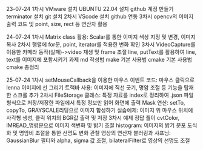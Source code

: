23-07-24
    1차시
        VMware 설치
        UBUNTU 22.04 설치
        github 계정 만들기
        terminator 설치
        git 설치
    2차시
        VScode 설치
        github 연동
    3차시
        opencv의 이미지 출력 코드 및 point, size, rect 등 연산자 활용

24-07-24
    1차시
        Matrix class 활용: Scalar를 통한 이미지 색상 지정 및 변경, 이미지 복사
    2차시
        행렬에 for문, point, iterator를 적용한 변화 확인
    3차시
        VideoCapture를 이용한 카메라 동작(실패)->video 재생 및 frame 조절
        line, putText를 활용하여 line, text를 이미지에 포함시키기
    과제
        md 작성법
        make 기본 사용법
        cmake 기본 사용법
        cmake 총정리

25-07-24
    1차시
        setMouseCallback을 이용한 마우스 이벤트 코드: 마우스 클릭으로 lenna 이미지에 선 그리기
        트랙바 사용: 이미지에 직선 긋기, 명암 조절 등 기능을 탑재한 스크롤 추가
    2차시
        FileStorage 클래스: 특정 자료를 index로 정리하여 .json 파일 형식으로 저장/저장한 파일에서 특정 정보만 읽어 화면에 출력 
        Mask 연산: setTo, copyTo, GRAYSCALE리딩으로 이미지 합성하기
        실습예제: 이미지 위 마우스 위치에 사각형 생성, 클릭 위치의 BGR값 출력 및 저장
    3차시
        예제 정답 풀이
        cvtColor, IMREAD_명령문으로 이미지 색변화 및 밝기 조절
        histogram: 이미지의 밝기 분포 도식화 및 명암비 조절을 통한 선명도 변화 관찰
        영상의 연산자
        블러링과 샤프닝: GaussianBlur 필터와 alpha, sigma 값 조절, bilateralFilter로 영상의 선명도 조절


